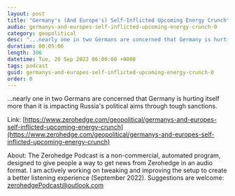 ```yaml
---
layout: post
title: "Germany's (And Europe's) Self-Inflicted Upcoming Energy Crunch"
audio: germanys-and-europes-self-inflicted-upcoming-energy-crunch-0
category: geopolitical
desc: "...nearly one in two Germans are concerned that Germany is hurting itself more than it is impacting Russia's political aims through tough sanctions."
duration: 00:05:06
length: 306
datetime: Tue, 20 Sep 2022 06:00:00 +0000
tags: podcast
guid: germanys-and-europes-self-inflicted-upcoming-energy-crunch-0
order: 0
---
```

...nearly one in two Germans are concerned that Germany is hurting itself more than it is impacting Russia's political aims through tough sanctions.

Link: [https://www.zerohedge.com/geopolitical/germanys-and-europes-self-inflicted-upcoming-energy-crunch](https://www.zerohedge.com/geopolitical/germanys-and-europes-self-inflicted-upcoming-energy-crunch)

About: The Zerohedge Podcast is a non-commercial, automated program, designed to give people a way to get news from Zerohedge in an audio format.  I am actively working on tweaking and improving the setup to create a better listening experience (September 2022).  Suggestions are welcome: [zerohedgePodcast@outlook.com](mailto:zerohedgePodcast@outlook.com)